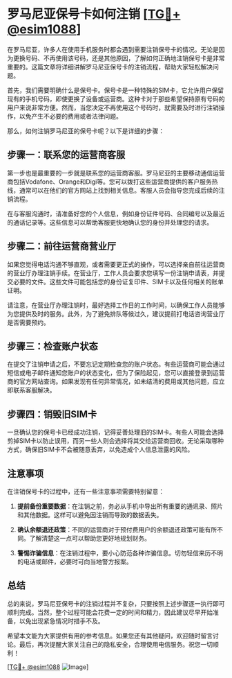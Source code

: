 # 罗马尼亚保号卡如何注销 [[TG💪+ @esim1088](https://t.me/s/esim1088)]

在罗马尼亚，许多人在使用手机服务时都会遇到需要注销保号卡的情况。无论是因为更换号码、不再使用该号码，还是其他原因，了解如何正确地注销保号卡是非常重要的。这篇文章将详细讲解罗马尼亚保号卡的注销流程，帮助大家轻松解决问题。

首先，我们需要明确什么是保号卡。保号卡是一种特殊的SIM卡，它允许用户保留现有的手机号码，即使更换了设备或运营商。这种卡对于那些希望保持原有号码的用户来说非常方便。然而，当您决定不再使用这个号码时，就需要及时进行注销操作，以免产生不必要的费用或者法律问题。

那么，如何注销罗马尼亚的保号卡呢？以下是详细的步骤：

## 步骤一：联系您的运营商客服

第一步也是最重要的一步就是联系您的运营商客服。罗马尼亚的主要移动通信运营商包括Vodafone、Orange和Digi等。您可以拨打这些运营商提供的客户服务热线，通常可以在他们的官方网站上找到相关信息。客服人员会指导您完成后续的注销流程。

在与客服沟通时，请准备好您的个人信息，例如身份证件号码、合同编号以及最近的通话记录等。这些信息可以帮助客服更快地确认您的身份并处理您的请求。

## 步骤二：前往运营商营业厅

如果您觉得电话沟通不够直观，或者需要更正式的操作，可以选择亲自前往运营商的营业厅办理注销手续。在营业厅，工作人员会要求您填写一份注销申请表，并提交必要的文件。这些文件可能包括您的身份证复印件、SIM卡以及任何相关的账单证明。

请注意，在营业厅办理注销时，最好选择工作日的工作时间，以确保工作人员能够为您提供及时的服务。此外，为了避免排队等候过久，建议提前打电话咨询营业厅是否需要预约。

## 步骤三：检查账户状态

在提交了注销申请之后，不要忘记定期检查您的账户状态。有些运营商可能会通过短信或电子邮件通知您账户的状态变化，但为了保险起见，您可以直接登录到运营商的官方网站查询。如果发现有任何异常情况，如未结清的费用或其他问题，应立即联系客服解决。

## 步骤四：销毁旧SIM卡

一旦确认您的保号卡已经成功注销，记得妥善处理旧的SIM卡。有些人可能会选择剪掉SIM卡以防止误用，而另一些人则会选择将其交给运营商回收。无论采取哪种方式，确保旧SIM卡不会被随意丢弃，以免造成个人信息泄露的风险。

## 注意事项

在注销保号卡的过程中，还有一些注意事项需要特别留意：

1. **提前备份重要数据**：在注销之前，务必从手机中导出所有重要的通讯录、照片和其他数据。这样可以避免因注销而导致的数据丢失。
   
2. **确认余额退还政策**：不同的运营商对于预付费用户的余额退还政策可能有所不同。了解清楚这一点可以帮助您更好地规划财务。

3. **警惕诈骗信息**：在注销过程中，要小心防范各种诈骗信息。切勿轻信来历不明的电话或邮件，必要时可向当地警方报案。

## 总结

总的来说，罗马尼亚保号卡的注销过程并不复杂，只要按照上述步骤逐一执行即可顺利完成。当然，整个过程可能会花费一定的时间和精力，因此建议尽早开始准备，以免出现紧急情况时措手不及。

希望本文能为大家提供有用的参考信息。如果您还有其他疑问，欢迎随时留言讨论。最后，再次提醒大家关注自己的隐私安全，合理使用电信服务。祝您一切顺利！

[[TG💪+ @esim1088](https://t.me/s/esim1088) ![Image](https://i.postimg.cc/4NQfJmqS/Snipaste-2025-05-13-00-14-12.png)]